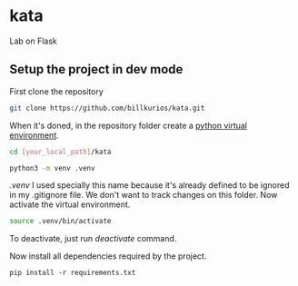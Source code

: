 # kata
Lab on Flask

## Setup the project in dev mode

First clone the repository

```sh
git clone https://github.com/billkurios/kata.git
```

When it's doned, in the repository folder create a [python virtual environment](https://docs.python.org/3/library/venv.html).
```sh
cd [your_local_path]/kata

python3 -m venv .venv
```
*.venv* I used specially this name because it's already defined to be ignored in my .gitignore file. We don't want to track changes on this folder.
Now activate the virtual environment.
```sh
source .venv/bin/activate
```
To deactivate, just run *deactivate* command.

Now install all dependencies required by the project.
```
pip install -r requirements.txt
```